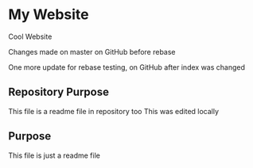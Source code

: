 # My Website

Cool Website

Changes made on master on GitHub before rebase

One more update for rebase testing, on GitHub after index was changed

## Repository Purpose

This file is a readme file in repository too
This was edited locally

## Purpose

This file is just a readme file
